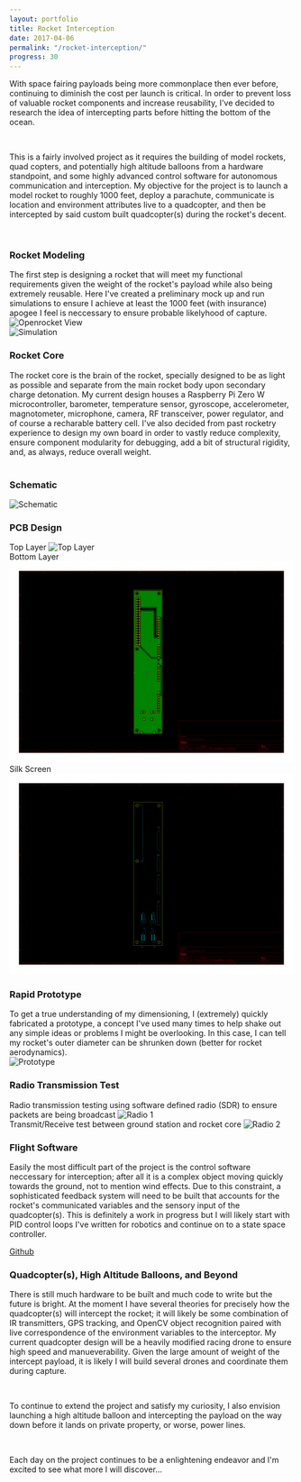```yaml
---
layout: portfolio
title: Rocket Interception
date: 2017-04-06
permalink: "/rocket-interception/"
progress: 30
---
```



With space fairing payloads being more commonplace then ever before, continuing to diminish the cost per launch is critical. In order to prevent loss of valuable rocket components and increase reusability, I've decided to research the idea of intercepting parts before hitting the bottom of the ocean.

<br>

This is a fairly involved project as it requires the building of model rockets, quad copters, and potentially high altitude balloons from a hardware standpoint, and some highly advanced control software for autonomous communication and interception. My objective for the project is to launch a model rocket to roughly 1000 feet, deploy a parachute, communicate is location and environment attributes live to a quadcopter, and then be intercepted by said custom built quadcopter(s) during the rocket's decent.

<br>

### Rocket Modeling
The first step is designing a rocket that will meet my functional requirements given the weight of the rocket's payload while also being extremely reusable. Here I've created a preliminary mock up and run simulations to ensure I achieve at least the 1000 feet (with insurance) apogee I feel is neccessary to ensure probable likelyhood of capture.
![Openrocket View](/assets/img/portfolio/rocket-interception/openrocket-1.png)
<br>
![Simulation](/assets/img/portfolio/rocket-interception/openrocket-2.png)
<br>

### Rocket Core
The rocket core is the brain of the rocket, specially designed to be as light as possible and separate from the main rocket body upon secondary charge detonation. My current design houses a Raspberry Pi Zero W microcontroller, barometer, temperature sensor, gyroscope, accelerometer, magnotometer, microphone, camera, RF transceiver, power regulator, and of course a recharable battery cell. I've also decided from past rocketry experience to design my own board in order to vastly reduce complexity, ensure component modularity for debugging, add a bit of structural rigidity, and, as always, reduce overall weight.
<br><br>

### Schematic
![Schematic](/assets/img/portfolio/rocket-interception/schematic.jpg)
<br>

### PCB Design
Top Layer
![Top Layer](/assets/img/portfolio/rocket-interception/pcb-0.png)
<br>
Bottom Layer
![Bottom Layer](/assets/img/portfolio/rocket-interception/pcb-1.png)
<br>
Silk Screen
![Silk Screen](/assets/img/portfolio/rocket-interception/pcb-2.png)
<br>

### Rapid Prototype
To get a true understanding of my dimensioning, I (extremely) quickly fabricated a prototype, a concept I've used many times to help shake out any simple ideas or problems I might be overlooking. In this case, I can tell my rocket's outer diameter can be shrunken down (better for rocket aerodynamics). 
<br> 
![Prototype](/assets/img/portfolio/rocket-interception/prototype.jpg)
<br>

### Radio Transmission Test
Radio transmission testing using software defined radio (SDR) to ensure packets are being broadcast
![Radio 1](/assets/img/portfolio/rocket-interception/radio-1.jpg)
<br>
Transmit/Receive test between ground station and rocket core
![Radio 2](/assets/img/portfolio/rocket-interception/radio-2.jpg)
<br>


### Flight Software
Easily the most difficult part of the project is the control software neccessary for interception; after all it is a complex object moving quickly towards the ground, not to mention wind effects. Due to this constraint, a sophisticated feedback system will need to be built that accounts for the rocket's communicated variables and the sensory input of the quadcopter(s). This is definitely a work in progress but I will likely start with PID control loops I've written for robotics and continue on to a state space controller.

<a class="button" href="https://github.com/tlee753/rocketry">
Github
</a>

### Quadcopter(s), High Altitude Balloons, and Beyond
There is still much hardware to be built and much code to write but the future is bright. At the moment I have several theories for precisely how the quadcopter(s) will intercept the rocket; it will likely be some combination of IR transmitters, GPS tracking, and OpenCV object recognition paired with live correspondence of the environment variables to the interceptor. My current quadcopter design will be a heavily modified racing drone to ensure high speed and manueverability. Given the large amount of weight of the intercept payload, it is likely I will build several drones and coordinate them during capture.

<br>

To continue to extend the project and satisfy my curiosity, I also envision launching a high altitude balloon and intercepting the payload on the way down before it lands on private property, or worse, power lines. 

<br>

Each day on the project continues to be a enlightening endeavor and I'm excited to see what more I will discover...